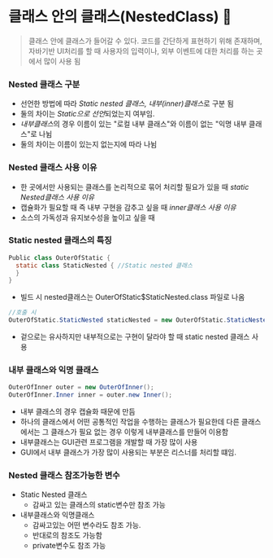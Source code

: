 # 클래스 안의 클래스(NestedClass) 📌
> 클래스 안에 클래스가 들어갈 수 있다.
> 코드를 간단하게 표현하기 위해 존재하며, 자바기반 UI처리를 할 때 사용자의 입력이나, 외부 이벤트에 대한 처리를 하는 곳에서 많이 사용 됨

### Nested 클래스 구분
* 선언한 방법에 따라 *Static nested 클래스, 내부(inner)클래스*로 구분 됨
* 둘의 차이는 *Static으로 선언*되었는지 여부임.
* *내부클래스*의 경우 이름이 있는 "로컬 내부 클래스"와 이름이 없는 "익명 내부 클래스"로 나뉨
* 둘의 차이는 이름이 있는지 없는지에 따라 나뉨

### Nested 클래스 사용 이유
* 한 곳에서만 사용되는 클래스를 논리적으로 묶어 처리할 필요가 있을 때 *static Nested클래스 사용 이유*
* 캡슐화가 필요할 때 즉 내부 구현을 감추고 싶을 때 *inner클래스 사용 이유*
* 소스의 가독성과 유지보수성을 높이고 싶을 때

### Static nested 클래스의 특징
```java
Public class OuterOfStatic {
  static class StaticNested { //Static nested 클래스
  }
}
```
* 빌드 시 nested클래스는 OuterOfStatic$StaticNested.class 파일로 나옴
```java
//호출 시
OuterOfStatic.StaticNested staticNested = new OuterOfStatic.StaticNested();
```
* 겉으로는 유사하지만 내부적으로는 구현이 달라야 할 때 static nested 클래스 사용

### 내부 클래스와 익명 클래스
```java
OuterOfInner outer = new OuterOfInner();
OuterOfInner.Inner inner = outer.new Inner();
```
* 내부 클래스의 경우 캡슐화 때문에 만듬
* 하나의 클래스에서 어떤 공통적인 작업을 수행하는 클래스가 필요한데 다른 클래스에서는 그 클래스가 필요 없는 경우 이렇게 내부클래스를 만들어 이용함
* 내부클래스는 GUI관련 프로그램을 개발할 때 가장 많이 사용
* GUI에서 내부 클래스가 가장 많이 사용되는 부분은 리스너를 처리할 떄임.

### Nested 클래스 참조가능한 변수
* Static Nested 클래스
  * 감싸고 있는 클래스의 static변수만 참조 가능
* 내부클래스와 익명클래스
  * 감싸고있는 어떤 변수라도 참조 가능.
  * 반대로의 참조도 가능함
  * private변수도 참조 가능
